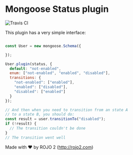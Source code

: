 # Mongoose Status plugin
![Travis CI](https://travis-ci.org/rojo2/mongoose-status.svg?branch=master)

This plugin has a very simple interface:

```javascript

const User = new mongoose.Schema({

});

User.plugin(status, {
  default: "not-enabled",
  enum: ["not-enabled", "enabled", "disabled"],
  transitions: {
    "not-enabled": ["enabled"],
    "enabled": ["disabled"],
    "disabled": ["enabled"]
  }
});

// And then when you need to transition from an state A
// to a state B, you should do:
const result = user.transitionTo("disabled");
if (!result) {
  // The transition couldn't be done
}
// The transition went well

```

Made with ❤ by ROJO 2 (http://rojo2.com)
